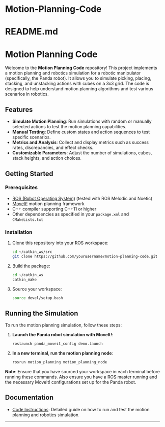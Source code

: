 # Motion-Planning-Code
# README.md

# Motion Planning Code

Welcome to the **Motion Planning Code** repository! This project implements a motion planning and robotics simulation for a robotic manipulator (specifically, the Panda robot). It allows you to simulate picking, placing, stacking, and unstacking actions with cubes on a 3x3 grid. The code is designed to help understand motion planning algorithms and test various scenarios in robotics.

## Features

- **Simulate Motion Planning**: Run simulations with random or manually selected actions to test the motion planning capabilities.
- **Manual Testing**: Define custom states and action sequences to test specific scenarios.
- **Metrics and Analysis**: Collect and display metrics such as success rates, discrepancies, and effect checks.
- **Customizable Parameters**: Adjust the number of simulations, cubes, stack heights, and action choices.

## Getting Started

### Prerequisites

- [ROS (Robot Operating System)](http://www.ros.org/) (tested with ROS Melodic and Noetic)
- [MoveIt!](https://moveit.ros.org/) motion planning framework
- C++ compiler supporting C++11 or higher
- Other dependencies as specified in your `package.xml` and `CMakeLists.txt`

### Installation

1. Clone this repository into your ROS workspace:

   ```bash
   cd ~/catkin_ws/src
   git clone https://github.com/yourusername/motion-planning-code.git
   ```

2. Build the package:

   ```bash
   cd ~/catkin_ws
   catkin_make
   ```

3. Source your workspace:

   ```bash
   source devel/setup.bash
   ```

## Running the Simulation

To run the motion planning simulation, follow these steps:

1. **Launch the Panda robot simulation with MoveIt!**:

   ```bash
   roslaunch panda_moveit_config demo.launch
   ```

2. **In a new terminal, run the motion planning node**:

   ```bash
   rosrun motion_planning motion_planning_node
   ```

**Note**: Ensure that you have sourced your workspace in each terminal before running these commands. Also ensure you have a ROS master running and the necessary MoveIt! configurations set up for the Panda robot.

## Documentation

- [Code Instructions](CodeInstructions.md): Detailed guide on how to run and test the motion planning and robotics simulation.
---









